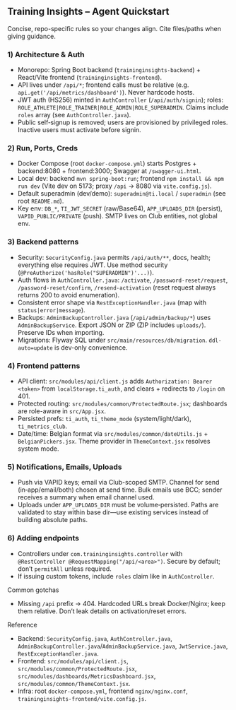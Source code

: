 ## Training Insights – Agent Quickstart
Concise, repo-specific rules so your changes align. Cite files/paths when giving guidance.

### 1) Architecture & Auth
- Monorepo: Spring Boot backend (`traininginsights-backend`) + React/Vite frontend (`traininginsights-frontend`).
- API lives under `/api/*`; frontend calls must be relative (e.g. `api.get('/api/metrics/dashboard')`). Never hardcode hosts.
- JWT auth (HS256) minted in `AuthController` (`/api/auth/signin`); roles: `ROLE_ATHLETE|ROLE_TRAINER|ROLE_ADMIN|ROLE_SUPERADMIN`. Claims include `roles` array (see `AuthController.java`).
- Public self‑signup is removed; users are provisioned by privileged roles. Inactive users must activate before signin.

### 2) Run, Ports, Creds
- Docker Compose (root `docker-compose.yml`) starts Postgres + backend:8080 + frontend:3000; Swagger at `/swagger-ui.html`.
- Local dev: backend `mvn spring-boot:run`; frontend `npm install && npm run dev` (Vite dev on 5173; proxy `/api` → 8080 via `vite.config.js`).
- Default superadmin (dev/demo): `superadmin@ti.local` / `superadmin` (see root `README.md`).
- Key env: `DB_*`, `TI_JWT_SECRET` (raw/Base64), `APP_UPLOADS_DIR` (persist), `VAPID_PUBLIC/PRIVATE` (push). SMTP lives on Club entities, not global env.

### 3) Backend patterns
- Security: `SecurityConfig.java` permits `/api/auth/**`, docs, health; everything else requires JWT. Use method security (`@PreAuthorize('hasRole("SUPERADMIN")'...)`).
- Auth flows in `AuthController.java`: `/activate`, `/password-reset/request`, `/password-reset/confirm`, `/resend-activation` (reset request always returns 200 to avoid enumeration).
- Consistent error shape via `RestExceptionHandler.java` (map with `status|error|message`).
- Backups: `AdminBackupController.java` (`/api/admin/backup/*`) uses `AdminBackupService`. Export JSON or ZIP (ZIP includes `uploads/`). Preserve IDs when importing.
- Migrations: Flyway SQL under `src/main/resources/db/migration`. `ddl-auto=update` is dev-only convenience.

### 4) Frontend patterns
- API client: `src/modules/api/client.js` adds `Authorization: Bearer <token>` from `localStorage.ti_auth`, and clears + redirects to `/login` on 401.
- Protected routing: `src/modules/common/ProtectedRoute.jsx`; dashboards are role-aware in `src/App.jsx`.
- Persisted prefs: `ti_auth`, `ti_theme_mode` (system/light/dark), `ti_metrics_club`.
- Date/time: Belgian format via `src/modules/common/dateUtils.js` + `BelgianPickers.jsx`. Theme provider in `ThemeContext.jsx` resolves system mode.

### 5) Notifications, Emails, Uploads
- Push via VAPID keys; email via Club-scoped SMTP. Channel for send (in‑app/email/both) chosen at send time. Bulk emails use BCC; sender receives a summary when email channel used.
- Uploads under `APP_UPLOADS_DIR` must be volume‑persisted. Paths are validated to stay within base dir—use existing services instead of building absolute paths.

### 6) Adding endpoints
- Controllers under `com.traininginsights.controller` with `@RestController @RequestMapping("/api/<area>")`. Secure by default; don’t `permitAll` unless required.
- If issuing custom tokens, include `roles` claim like in `AuthController`.

Common gotchas
- Missing `/api` prefix → 404. Hardcoded URLs break Docker/Nginx; keep them relative. Don’t leak details on activation/reset errors.

Reference
- Backend: `SecurityConfig.java`, `AuthController.java`, `AdminBackupController.java`/`AdminBackupService.java`, `JwtService.java`, `RestExceptionHandler.java`.
- Frontend: `src/modules/api/client.js`, `src/modules/common/ProtectedRoute.jsx`, `src/modules/dashboards/MetricsDashboard.jsx`, `src/modules/common/ThemeContext.jsx`.
- Infra: root `docker-compose.yml`, frontend `nginx/nginx.conf`, `traininginsights-frontend/vite.config.js`.
